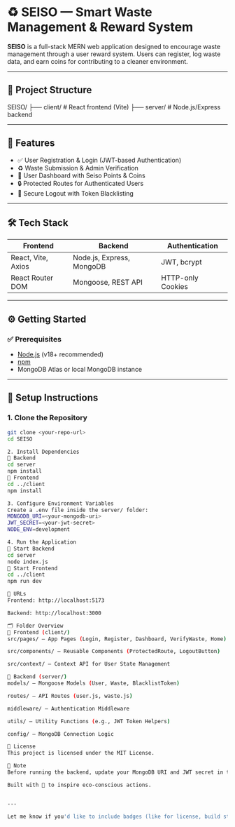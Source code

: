 # ♻️ SEISO — Smart Waste Management & Reward System

**SEISO** is a full-stack MERN web application designed to encourage waste management through a user reward system. Users can register, log waste data, and earn coins for contributing to a cleaner environment.

---

## 📁 Project Structure

SEISO/
├── client/ # React frontend (Vite)
├── server/ # Node.js/Express backend


---

## 🚀 Features

- ✅ User Registration & Login (JWT-based Authentication)
- ♻️ Waste Submission & Admin Verification
- 👤 User Dashboard with Seiso Points & Coins
- 🔒 Protected Routes for Authenticated Users
- 🚪 Secure Logout with Token Blacklisting

---

## 🛠️ Tech Stack

| Frontend              | Backend                        | Authentication |
|-----------------------|--------------------------------|----------------|
| React, Vite, Axios    | Node.js, Express, MongoDB      | JWT, bcrypt    |
| React Router DOM      | Mongoose, REST API             | HTTP-only Cookies |

---

## ⚙️ Getting Started

### ✅ Prerequisites

- [Node.js](https://nodejs.org/) (v18+ recommended)
- [npm](https://www.npmjs.com/)
- MongoDB Atlas or local MongoDB instance

---

## 🧩 Setup Instructions

### 1. Clone the Repository

```bash
git clone <your-repo-url>
cd SEISO

2. Install Dependencies
🔹 Backend
cd server
npm install
🔹 Frontend
cd ../client
npm install

3. Configure Environment Variables
Create a .env file inside the server/ folder:
MONGODB_URI=<your-mongodb-uri>
JWT_SECRET=<your-jwt-secret>
NODE_ENV=development

4. Run the Application
🔸 Start Backend
cd server
node index.js
🔸 Start Frontend
cd ../client
npm run dev

🔗 URLs
Frontend: http://localhost:5173

Backend: http://localhost:3000

🗂 Folder Overview
🔹 Frontend (client/)
src/pages/ — App Pages (Login, Register, Dashboard, VerifyWaste, Home)

src/components/ — Reusable Components (ProtectedRoute, LogoutButton)

src/context/ — Context API for User State Management

🔹 Backend (server/)
models/ — Mongoose Models (User, Waste, BlacklistToken)

routes/ — API Routes (user.js, waste.js)

middleware/ — Authentication Middleware

utils/ — Utility Functions (e.g., JWT Token Helpers)

config/ — MongoDB Connection Logic

📜 License
This project is licensed under the MIT License.

📌 Note
Before running the backend, update your MongoDB URI and JWT secret in the .env file.

Built with 💚 to inspire eco-conscious actions.


---

Let me know if you'd like to include badges (like for license, build status, etc.) or contribution guidelines.
